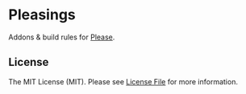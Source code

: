 # Pleasings

Addons & build rules for [Please](https://please.build).


## License

The MIT License (MIT). Please see [License File](LICENSE) for more information.
